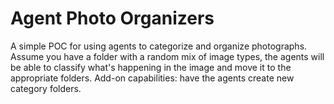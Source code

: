 # Agent Photo Organizers

A simple POC for using agents to categorize and organize photographs. Assume you have a folder with a random mix of image types, the agents will be able to classify what's happening in the image and move it to the appropriate folders. Add-on capabilities: have the agents create new category folders. 
